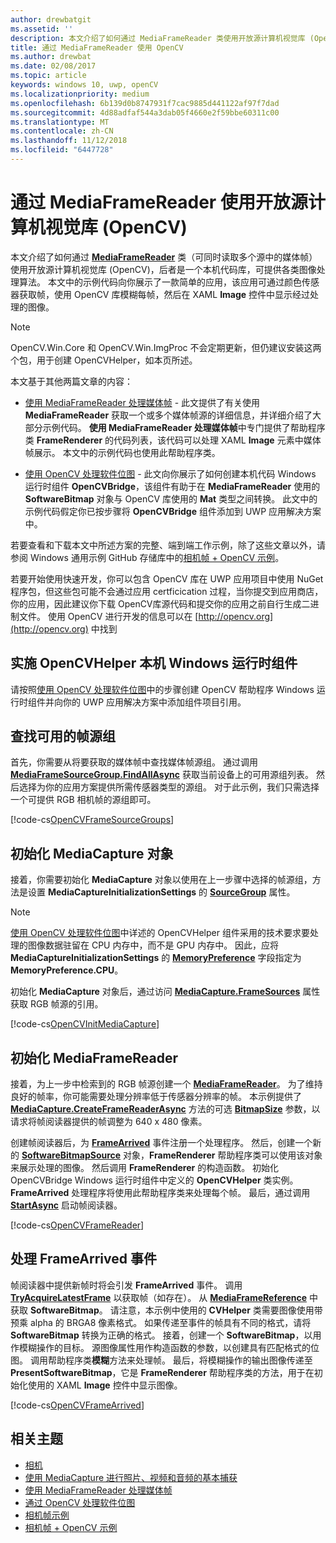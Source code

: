 ```yaml
---
author: drewbatgit
ms.assetid: ''
description: 本文介绍了如何通过 MediaFrameReader 类使用开放源计算机视觉库 (OpenCV)。
title: 通过 MediaFrameReader 使用 OpenCV
ms.author: drewbat
ms.date: 02/08/2017
ms.topic: article
keywords: windows 10, uwp, openCV
ms.localizationpriority: medium
ms.openlocfilehash: 6b139d0b8747931f7cac9885d441122af97f7dad
ms.sourcegitcommit: 4d88adfaf544a3dab05f4660e2f59bbe60311c00
ms.translationtype: MT
ms.contentlocale: zh-CN
ms.lasthandoff: 11/12/2018
ms.locfileid: "6447728"
---
```

# <a name="use-the-open-source-computer-vision-library-opencv-with-mediaframereader"></a>通过 MediaFrameReader 使用开放源计算机视觉库 (OpenCV)

本文介绍了如何通过 [**MediaFrameReader**](https://msdn.microsoft.com/library/windows/apps/Windows.Media.Capture.Frames.MediaFrameReader) 类（可同时读取多个源中的媒体帧）使用开放源计算机视觉库 (OpenCV)，后者是一个本机代码库，可提供各类图像处理算法。 本文中的示例代码向你展示了一款简单的应用，该应用可通过颜色传感器获取帧，使用 OpenCV 库模糊每帧，然后在 XAML **Image** 控件中显示经过处理的图像。 

>[!NOTE]
>OpenCV.Win.Core 和 OpenCV.Win.ImgProc 不会定期更新，但仍建议安装这两个包，用于创建 OpenCVHelper，如本页所述。

本文基于其他两篇文章的内容：

* [使用 MediaFrameReader 处理媒体帧](process-media-frames-with-mediaframereader.md) - 此文提供了有关使用 **MediaFrameReader** 获取一个或多个媒体帧源的详细信息，并详细介绍了大部分示例代码。 **使用 MediaFrameReader 处理媒体帧**中专门提供了帮助程序类 **FrameRenderer** 的代码列表，该代码可以处理 XAML **Image** 元素中媒体帧展示。 本文中的示例代码也使用此帮助程序类。

* [使用 OpenCV 处理软件位图](process-software-bitmaps-with-opencv.md) - 此文向你展示了如何创建本机代码 Windows 运行时组件 **OpenCVBridge**，该组件有助于在 **MediaFrameReader** 使用的 **SoftwareBitmap** 对象与 OpenCV 库使用的 **Mat** 类型之间转换。 此文中的示例代码假定你已按步骤将 **OpenCVBridge** 组件添加到 UWP 应用解决方案中。

若要查看和下载本文中所述方案的完整、端到端工作示例，除了这些文章以外，请参阅 Windows 通用示例 GitHub 存储库中的[相机帧 + OpenCV 示例](https://go.microsoft.com/fwlink/?linkid=854003)。

若要开始使用快速开发，你可以包含 OpenCV 库在 UWP 应用项目中使用 NuGet 程序包，但这些包可能不会通过应用 certficication 过程，当你提交到应用商店，你的应用，因此建议你下载 OpenCV库源代码和提交你的应用之前自行生成二进制文件。 使用 OpenCV 进行开发的信息可以在 [http://opencv.org](http://opencv.org) 中找到


## <a name="implement-the-opencvhelper-native-windows-runtime-component"></a>实施 OpenCVHelper 本机 Windows 运行时组件
请按照[使用 OpenCV 处理软件位图](process-software-bitmaps-with-opencv.md)中的步骤创建 OpenCV 帮助程序 Windows 运行时组件并向你的 UWP 应用解决方案中添加组件项目引用。

## <a name="find-available-frame-source-groups"></a>查找可用的帧源组
首先，你需要从将要获取的媒体帧中查找媒体帧源组。 通过调用 **[MediaFrameSourceGroup.FindAllAsync](https://docs.microsoft.com/uwp/api/windows.media.capture.frames.mediaframesourcegroup.FindAllAsync)** 获取当前设备上的可用源组列表。 然后选择为你的应用方案提供所需传感器类型的源组。 对于此示例，我们只需选择一个可提供 RGB 相机帧的源组即可。

[!code-cs[OpenCVFrameSourceGroups](./code/Frames_Win10/Frames_Win10/MainPage.OpenCV.xaml.cs#SnippetOpenCVFrameSourceGroups)]

## <a name="initialize-the-mediacapture-object"></a>初始化 MediaCapture 对象
接着，你需要初始化 **MediaCapture** 对象以使用在上一步骤中选择的帧源组，方法是设置 **MediaCaptureInitializationSettings** 的 **[SourceGroup](https://docs.microsoft.com/uwp/api/windows.media.capture.mediacaptureinitializationsettings.SourceGroup)** 属性。

> [!NOTE] 
> [使用 OpenCV 处理软件位图](process-software-bitmaps-with-opencv.md)中详述的 OpenCVHelper 组件采用的技术要求要处理的图像数据驻留在 CPU 内存中，而不是 GPU 内存中。 因此，应将 **MediaCaptureInitializationSettings** 的 **[MemoryPreference](https://docs.microsoft.com/uwp/api/windows.media.capture.mediacaptureinitializationsettings.MemoryPreference)** 字段指定为 **MemoryPreference.CPU**。

初始化 **MediaCapture** 对象后，通过访问 **[MediaCapture.FrameSources](https://docs.microsoft.com/uwp/api/windows.media.capture.mediacapture.FrameSources)** 属性获取 RGB 帧源的引用。

[!code-cs[OpenCVInitMediaCapture](./code/Frames_Win10/Frames_Win10/MainPage.OpenCV.xaml.cs#SnippetOpenCVInitMediaCapture)]

## <a name="initialize-the-mediaframereader"></a>初始化 MediaFrameReader
接着，为上一步中检索到的 RGB 帧源创建一个 [**MediaFrameReader**](https://msdn.microsoft.com/library/windows/apps/Windows.Media.Capture.Frames.MediaFrameReader)。 为了维持良好的帧率，你可能需要处理分辨率低于传感器分辨率的帧。 本示例提供了 **[MediaCapture.CreateFrameReaderAsync](https://docs.microsoft.com/uwp/api/windows.media.capture.mediacapture.createframereaderasync)** 方法的可选 **[BitmapSize](https://docs.microsoft.com/uwp/api/windows.graphics.imaging.bitmapsize)** 参数，以请求将帧阅读器提供的帧调整为 640 x 480 像素。

创建帧阅读器后，为 **[FrameArrived](https://docs.microsoft.com/uwp/api/windows.media.capture.frames.mediaframereader.FrameArrived)** 事件注册一个处理程序。 然后，创建一个新的 **[SoftwareBitmapSource](https://docs.microsoft.com/uwp/api/windows.ui.xaml.media.imaging.softwarebitmapsource)** 对象，**FrameRenderer** 帮助程序类可以使用该对象来展示处理的图像。 然后调用 **FrameRenderer** 的构造函数。 初始化 OpenCVBridge Windows 运行时组件中定义的 **OpenCVHelper** 类实例。 **FrameArrived** 处理程序将使用此帮助程序类来处理每个帧。 最后，通过调用 **[StartAsync](https://docs.microsoft.com/uwp/api/windows.media.capture.frames.mediaframereader.StartAsync)** 启动帧阅读器。

[!code-cs[OpenCVFrameReader](./code/Frames_Win10/Frames_Win10/MainPage.OpenCV.xaml.cs#SnippetOpenCVFrameReader)]


## <a name="handle-the-framearrived-event"></a>处理 FrameArrived 事件
帧阅读器中提供新帧时将会引发 **FrameArrived** 事件。 调用 **[TryAcquireLatestFrame](https://docs.microsoft.com/uwp/api/windows.media.capture.frames.mediaframereader.TryAcquireLatestFrame)** 以获取帧（如存在）。 从 **[MediaFrameReference](https://docs.microsoft.com/uwp/api/windows.media.capture.frames.mediaframereference)** 中获取 **SoftwareBitmap**。 请注意，本示例中使用的 **CVHelper** 类需要图像使用带预乘 alpha 的 BRGA8 像素格式。 如果传递至事件的帧具有不同的格式，请将 **SoftwareBitmap** 转换为正确的格式。 接着，创建一个 **SoftwareBitmap**，以用作模糊操作的目标。 源图像属性用作构造函数的参数，以创建具有匹配格式的位图。 调用帮助程序类**模糊**方法来处理帧。 最后，将模糊操作的输出图像传递至 **PresentSoftwareBitmap**，它是 **FrameRenderer** 帮助程序类的方法，用于在初始化使用的 XAML **Image** 控件中显示图像。

[!code-cs[OpenCVFrameArrived](./code/Frames_Win10/Frames_Win10/MainPage.OpenCV.xaml.cs#SnippetOpenCVFrameArrived)]

## <a name="related-topics"></a>相关主题

* [相机](camera.md)
* [使用 MediaCapture 进行照片、视频和音频的基本捕获](basic-photo-video-and-audio-capture-with-MediaCapture.md)
* [使用 MediaFrameReader 处理媒体帧](process-media-frames-with-mediaframereader.md)
* [通过 OpenCV 处理软件位图](process-software-bitmaps-with-opencv.md)
* [相机帧示例](http://go.microsoft.com/fwlink/?LinkId=823230)
* [相机帧 + OpenCV 示例](https://go.microsoft.com/fwlink/?linkid=854003)
 

 




